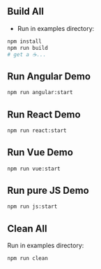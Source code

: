 ## Build All
* Run in examples directory:
```bash
npm install
npm run build
# get a ☕...
```

## Run Angular Demo 
```bash
npm run angular:start
```

## Run React Demo
```bash
npm run react:start
```

## Run Vue Demo
```bash
npm run vue:start
```

## Run pure JS Demo
```bash
npm run js:start
```

## Clean All
Run in examples directory:
```bash
npm run clean
```
